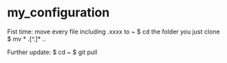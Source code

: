 # my_configuration


Fist time:
move every file including .xxxx to ~
$ cd the folder you just clone
$ mv * .[^.]* ..


Further update:
$ cd  ~
$ git pull
